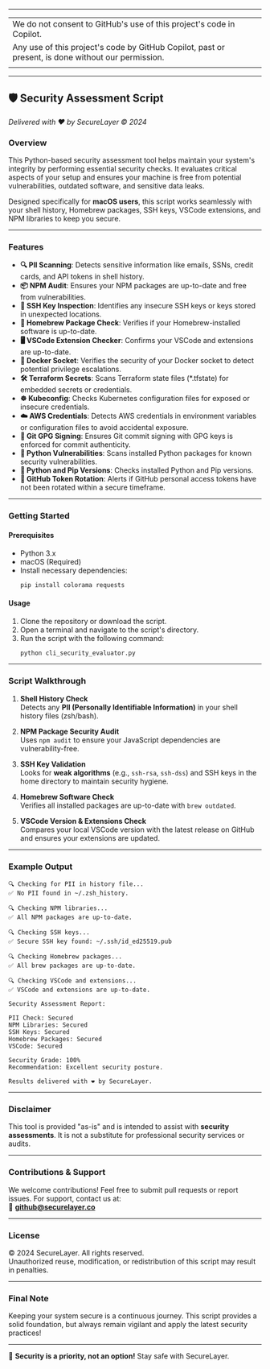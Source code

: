 ----
|   |
|:--|
| We do not consent to GitHub's use of this project's code in Copilot. 
Any use of this project's code by GitHub Copilot,  past or present, is done without our permission. |
|   |
----

## 🛡️ Security Assessment Script  
*Delivered with ❤️ by SecureLayer © 2024*

### **Overview**
This Python-based security assessment tool helps maintain your system's integrity by performing essential security checks. It evaluates critical aspects of your setup and ensures your machine is free from potential vulnerabilities, outdated software, and sensitive data leaks.

Designed specifically for **macOS users**, this script works seamlessly with your shell history, Homebrew packages, SSH keys, VSCode extensions, and NPM libraries to keep you secure.

---

### **Features**
- **🔍 PII Scanning**: Detects sensitive information like emails, SSNs, credit cards, and API tokens in shell history.
- **📦 NPM Audit**: Ensures your NPM packages are up-to-date and free from vulnerabilities.
- **🔑 SSH Key Inspection**: Identifies any insecure SSH keys or keys stored in unexpected locations.
- **🍺 Homebrew Package Check**: Verifies if your Homebrew-installed software is up-to-date.
- **🖥️ VSCode Extension Checker**: Confirms your VSCode and extensions are up-to-date.
- **🐳 Docker Socket**: Verifies the security of your Docker socket to detect potential privilege escalations.
- **🛠️ Terraform Secrets**: Scans Terraform state files (*.tfstate) for embedded secrets or credentials.
- **☸️ Kubeconfig**: Checks Kubernetes configuration files for exposed or insecure credentials.
- **☁️ AWS Credentials**: Detects AWS credentials in environment variables or configuration files to avoid accidental exposure.
- **🔏 Git GPG Signing**: Ensures Git commit signing with GPG keys is enforced for commit authenticity.
- **🐍 Python Vulnerabilities**: Scans installed Python packages for known security vulnerabilities.
- **🐍 Python and Pip Versions**: Checks installed Python and Pip versions.
- **🔐 GitHub Token Rotation**: Alerts if GitHub personal access tokens have not been rotated within a secure timeframe.
---

### **Getting Started**

#### **Prerequisites**
- Python 3.x  
- macOS (Required)  
- Install necessary dependencies:  
  ```bash
  pip install colorama requests
  ```

#### **Usage**
1. Clone the repository or download the script.
2. Open a terminal and navigate to the script's directory.
3. Run the script with the following command:  
   ```bash
   python cli_security_evaluator.py
   ```

---

### **Script Walkthrough**
1. **Shell History Check**  
   Detects any **PII (Personally Identifiable Information)** in your shell history files (zsh/bash).

2. **NPM Package Security Audit**  
   Uses `npm audit` to ensure your JavaScript dependencies are vulnerability-free.

3. **SSH Key Validation**  
   Looks for **weak algorithms** (e.g., `ssh-rsa`, `ssh-dss`) and SSH keys in the home directory to maintain security hygiene.

4. **Homebrew Software Check**  
   Verifies all installed packages are up-to-date with `brew outdated`.

5. **VSCode Version & Extensions Check**  
   Compares your local VSCode version with the latest release on GitHub and ensures your extensions are updated.

---

### **Example Output**

```
🔍 Checking for PII in history file...
✅ No PII found in ~/.zsh_history.

🔍 Checking NPM libraries...
✅ All NPM packages are up-to-date.

🔍 Checking SSH keys...
✅ Secure SSH key found: ~/.ssh/id_ed25519.pub

🔍 Checking Homebrew packages...
✅ All brew packages are up-to-date.

🔍 Checking VSCode and extensions...
✅ VSCode and extensions are up-to-date.

Security Assessment Report:

PII Check: Secured
NPM Libraries: Secured
SSH Keys: Secured
Homebrew Packages: Secured
VSCode: Secured

Security Grade: 100%
Recommendation: Excellent security posture.

Results delivered with ❤️ by SecureLayer.
```
   
---

### **Disclaimer**
This tool is provided "as-is" and is intended to assist with **security assessments**. It is not a substitute for professional security services or audits.

---

### **Contributions & Support**
We welcome contributions! Feel free to submit pull requests or report issues. For support, contact us at:  
📧 **github@securelayer.co**

---

### **License**
© 2024 SecureLayer. All rights reserved.  
Unauthorized reuse, modification, or redistribution of this script may result in penalties.

---

### **Final Note**
Keeping your system secure is a continuous journey. This script provides a solid foundation, but always remain vigilant and apply the latest security practices!

---

💙 **Security is a priority, not an option!** Stay safe with SecureLayer.
